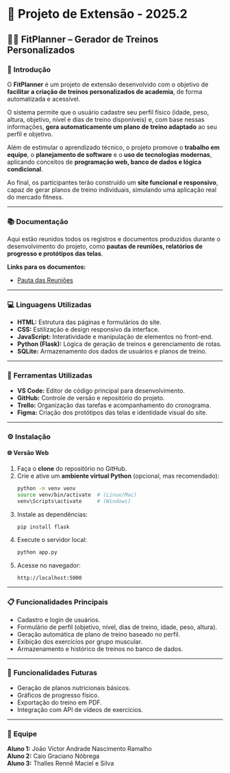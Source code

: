 # 🧠 Projeto de Extensão - 2025.2

## 🏋️‍♂️ **FitPlanner – Gerador de Treinos Personalizados**

### 📝 **Introdução**
O **FitPlanner** é um projeto de extensão desenvolvido com o objetivo de **facilitar a criação de treinos personalizados de academia**, de forma automatizada e acessível.

O sistema permite que o usuário cadastre seu perfil físico (idade, peso, altura, objetivo, nível e dias de treino disponíveis) e, com base nessas informações, **gera automaticamente um plano de treino adaptado** ao seu perfil e objetivo.

Além de estimular o aprendizado técnico, o projeto promove o **trabalho em equipe**, o **planejamento de software** e o **uso de tecnologias modernas**, aplicando conceitos de **programação web, banco de dados e lógica condicional**.

Ao final, os participantes terão construído um **site funcional e responsivo**, capaz de gerar planos de treino individuais, simulando uma aplicação real do mercado fitness.

---

### 📚 **Documentação**
Aqui estão reunidos todos os registros e documentos produzidos durante o desenvolvimento do projeto, como **pautas de reuniões, relatórios de progresso e protótipos das telas**.

**Links para os documentos:**
- [Pauta das Reuniões](https://1drv.ms/w/c/6470DA6E3909AC4F/EZJOnSadhQVGgpO1JxTww4gBm7MxHU0e8tn_7alklqzD-A?e=6x0tqb)

---

### 💻 **Linguagens Utilizadas**
- **HTML:** Estrutura das páginas e formulários do site.
- **CSS:** Estilização e design responsivo da interface.
- **JavaScript:** Interatividade e manipulação de elementos no front-end.
- **Python (Flask):** Lógica de geração de treinos e gerenciamento de rotas.
- **SQLite:** Armazenamento dos dados de usuários e planos de treino.

---

### 🧰 **Ferramentas Utilizadas**
- **VS Code:** Editor de código principal para desenvolvimento.
- **GitHub:** Controle de versão e repositório do projeto.
- **Trello:** Organização das tarefas e acompanhamento do cronograma.
- **Figma:** Criação dos protótipos das telas e identidade visual do site.

---

### ⚙️ **Instalação**

#### 🌐 **Versão Web**
1. Faça o **clone** do repositório no GitHub.
2. Crie e ative um **ambiente virtual Python** (opcional, mas recomendado):
   ```bash
   python -m venv venv
   source venv/bin/activate  # (Linux/Mac)
   venv\Scripts\activate     # (Windows)
   ```
3. Instale as dependências:
   ```bash
   pip install flask
   ```
4. Execute o servidor local:
   ```bash
   python app.py
   ```
5. Acesse no navegador:
   ```
   http://localhost:5000
   ```

---

### 📋 **Funcionalidades Principais**
- Cadastro e login de usuários.
- Formulário de perfil (objetivo, nível, dias de treino, idade, peso, altura).
- Geração automática de plano de treino baseado no perfil.
- Exibição dos exercícios por grupo muscular.
- Armazenamento e histórico de treinos no banco de dados.

---

### 🚀 **Funcionalidades Futuras**
- Geração de planos nutricionais básicos.
- Gráficos de progresso físico.
- Exportação do treino em PDF.
- Integração com API de vídeos de exercícios.

---

### 👥 **Equipe**
**Aluno 1:** João Victor Andrade Nascimento Ramalho  
**Aluno 2:** Caio Graciano Nóbrega  
**Aluno 3:** Thalles Rennê Maciel e Silva

